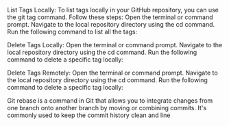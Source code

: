 List Tags Locally:
To list tags locally in your GitHub repository, you can use the git tag command. Follow these steps:
Open the terminal or command prompt.
Navigate to the local repository directory using the cd command.
Run the following command to list all the tags:

Delete Tags Locally:
Open the terminal or command prompt.
Navigate to the local repository directory using the cd command.
Run the following command to delete a specific tag locally:


Delete Tags Remotely:
Open the terminal or command prompt.
Navigate to the local repository directory using the cd command.
Run the following command to delete a specific tag locally:


Git rebase is a command in Git that allows you to integrate changes from one branch onto another branch by moving or combining commits.
It's commonly used to keep the commit history clean and line
